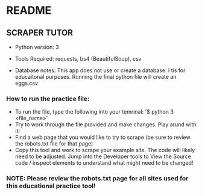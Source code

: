 # README
## SCRAPER TUTOR
 
* Python version: 3

* Tools Required: requests, bs4 (BeautifulSoup), csv

* Database notes: This app does not use or create a database. I tis for educaitonal purposes. Running the final python file will create an eggs.csv


### How to run the practice file: 
*   To run the file, type the following into your temrinal: '$ python 3 <file_name>'
*   Try to work through the file provided and make changes. Play arund with it!
*   Find a web page that you would like to try to scrape (be sure to review the robots.txt file for that page)
*   Copy this tool and work to scrape your example site. The code will likely need to be adjusted. Jump into the Developer tools to View the Source code / inspect elements to understand what might need to be changed!

### NOTE: Please review the robots.txt page for all sites used for this educational practice tool!
